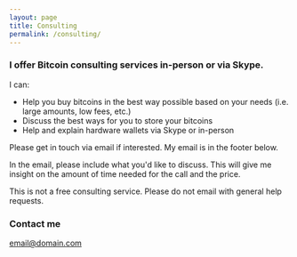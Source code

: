 ```yaml
---
layout: page
title: Consulting
permalink: /consulting/
---
```


### I offer Bitcoin consulting services in-person or via Skype.

I can:

- Help you buy bitcoins in the best way possible based on your needs (i.e. large amounts, low fees, etc.)
- Discuss the best ways for you to store your bitcoins
- Help and explain hardware wallets via Skype or in-person

Please get in touch via email if interested. My email is in the footer below.

In the email, please include what you'd like to discuss. This will give me insight on the amount of time needed for the call and the price.

This is not a free consulting service. Please do not email with general help requests.

### Contact me

[email@domain.com](mailto:email@domain.com)
